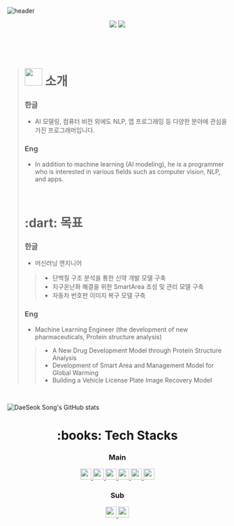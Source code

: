 ![header](https://capsule-render.vercel.app/api?type=waving&color=0:00FF00,100:4000FF&height=200&section=header&fontAlign=50&fontAlignY=70&fontSize=70&fontColor=FFFFFF&text=🌱%20Beginner%20Coder)
<div align=center>
     <a href="https://hits.seeyoufarm.com"><img src="https://hits.seeyoufarm.com/api/count/incr/badge.svg?url=https%3A%2F%2Fgithub.com%2FDaeSeokSong&count_bg=%2379C83D&title_bg=%23555555&icon=&icon_color=%23E7E7E7&title=hits&edge_flat=false"/></a>
     <img src="https://img.shields.io/github/followers/DaeSeokSong?style=social">
</div>

<br>
<br>
<br>

> <h1><img height=40px; src="https://github.com/PR0FESS0R-99/PR0FESS0R-99/blob/main/gifs/Hi.gif"/> 소개</h1>
> 
> <h3><strong>한글</strong></h3>
>
>	- AI 모델링, 컴퓨터 비전 외에도 NLP, 앱 프로그래밍 등 다양한 분야에 관심을 가진 프로그래머입니다.
>
> <h3><strong>Eng</strong></h3>
> 
>	- In addition to machine learning (AI modeling), he is a programmer who is interested in various fields such as computer vision, NLP, and apps.
>	
> <br>
>
> <h1><strong>:dart: 목표</strong></h1>
> 
> <h3><strong>한글</strong></h3>
>
>	- 머신러닝 엔지니어
>> - 단백질 구조 분석을 통한 신약 개발 모델 구축
>> - 지구온난화 해결을 위한 SmartArea 조성 및 관리 모델 구축
>> - 자동차 번호판 이미지 복구 모델 구축
> <h3><strong>Eng</strong></h3>
> 
>	- Machine Learning Engineer (the development of new pharmaceuticals, Protein structure analysis)
>> - A New Drug Development Model through Protein Structure Analysis
>> - Development of Smart Area and Management Model for Global Warming
>> - Building a Vehicle License Plate Image Recovery Model

<br>

![DaeSeok Song's GitHub stats](https://github-readme-stats.vercel.app/api?username=DaeSeokSong&show_icons=true&theme=radical)

<div align=center>
     <h1>:books: Tech Stacks</h1>
     <p>
          <h3> Main </h3>
          <a href="https://github.com/topics/python">
               <img height=25px; src="https://img.shields.io/badge/Python-3776AB?style=for-the-badge&logo=Python&logoColor=white">
          </a>
          <a href="https://github.com/topics/cplusplus">
               <img height=25px; src="https://img.shields.io/badge/C++-00599C?style=for-the-badge&logo=Cplusplus&logoColor=white">
          </a>
          <a href="https://github.com/opencv/opencv">
               <img height=25px; src="https://img.shields.io/badge/OpenCV-5C3EE8?style=for-the-badge&logo=OpenCV&logoColor=white">
          </a>
          <a href="https://github.com/topics/pytorch">
               <img height=25px; src="https://img.shields.io/badge/PyTorch-EE4C2C?style=for-the-badge&logo=PyTorch&logoColor=white">
          </a>
          <a href="https://github.com/keras-team/keras">
               <img height=25px; src="https://img.shields.io/badge/Keras-D00000?style=for-the-badge&logo=Keras&logoColor=white">
          </a>
          <a href="https://github.com/topics/java">
               <img height=25px; src="https://img.shields.io/badge/java-007396?style=for-the-badge&logo=java&logoColor=white">
          </a>
     </p>
     <p>
          <h3> Sub </h3>
           <a href="https://github.com/topics/firebase">
               <img height=25px; src="https://img.shields.io/badge/Firebase-FFCA28?style=for-the-badge&logo=Firebase&logoColor=white">
          </a>
          <a href="https://github.com/topics/mysql">
               <img height=25px; src="https://img.shields.io/badge/MySQL-4479A1?style=for-the-badge&logo=MySQL&logoColor=white">
          </a>
     </p>
</div>
